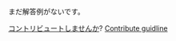 
まだ解答例がないです。

[コントリビュートしませんか](https://github.com/BFEdev/BFE.dev-solutions/blob/main/css/center-an-element-vertically_ja.md)?  [Contribute guidline](https://github.com/BFEdev/BFE.dev-solutions#how-to-contribute)
